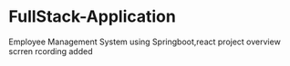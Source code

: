 # FullStack-Application
Employee Management System using Springboot,react
project overview scrren rcording added
